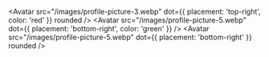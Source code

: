 <Highlight 
  language={typescript} 
  code={test2} 
  hideBorder 
  numberLine
/>
<Avatar src="/images/profile-picture-3.webp" dot={{ placement: 'top-right', color: 'red' }} rounded /> 
<Avatar src="/images/profile-picture-5.webp" dot={{ placement: 'bottom-right', color: 'green' }} /> 
<Avatar src="/images/profile-picture-5.webp" dot={{ placement: 'bottom-right' }} rounded />